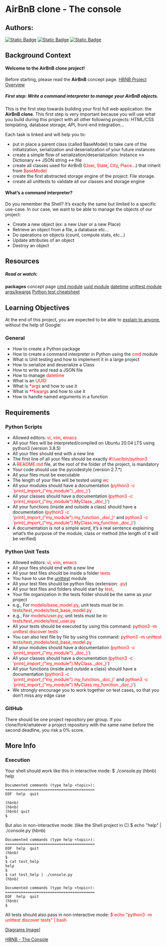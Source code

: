 # AirBnB clone - The console

## Authors:
[![Static Badge](https://img.shields.io/badge/build-Gary-brightgreen?logo=github&label=Github&labelColor=19199&color=191919
)](https://github.com/PereDeMacron)
[![Static Badge](https://img.shields.io/badge/build-Shane-brightgreen?logo=github&label=Github&labelColor=19199&color=191919
)](https://github.com/Shane35300)
[![Static Badge](https://img.shields.io/badge/build-BDX/LVA-brightgreen?logo=undertale&label=C21&labelColor=e80c0c&color=191919
)](https://www.youtube.com/watch?v=dQw4w9WgXcQ)


## Background Context

#### Welcome to the AirBnB clone project!
Before starting, please read the <strong>AirBnB</strong> concept page.
[HBNB Project Overview](https://www.youtube.com/embed/E12Xc3H2xqo)

##### First step: Write a command interpreter to manage your AirBnB objects.
This is the first step towards building your first full web application: the <strong>AirBnB clone</strong>. This first step is very important because you will use what you build during this project with all other following projects: HTML/CSS templating, database storage, API, front-end integration…

Each task is linked and will help you to:



* put in place a parent class (called <font color="red"></font>BaseModel) to take care of the initialization, serialization and deserialization of your future instances
* create a simple flow of serialization/deserialization: Instance <-> Dictionary <-> JSON string <-> file
* create all classes used for AirBnB (<font color="red">User</font>, <font color="red">State</font>, <font color="red">City</font>, <font color="red">Place</font>…) that inherit from <font color="red">BaseModel</font>
* create the first abstracted storage engine of the project: File storage.
* create all unittests to validate all our classes and storage engine
#### What’s a command interpreter?
Do you remember the Shell? It’s exactly the same but limited to a specific use-case. In our case, we want to be able to manage the objects of our project:

* Create a new object (ex: a new User or a new Place)
* Retrieve an object from a file, a database etc…
* Do operations on objects (count, compute stats, etc…)
* Update attributes of an object
* Destroy an object

## Resources
##### Read or watch:

<Strong>packages</Strong> concept page
[cmd module](https://docs.python.org/3.4/library/cmd.html)
[uuid module](https://docs.python.org/3.4/library/uuid.html)
[datetime](https://docs.python.org/3.4/library/datetime.html)
[unittest module](https://docs.python.org/3.4/library/unittest.html#module-unittest)
[args/kwargs](https://yasoob.me/2013/08/04/args-and-kwargs-in-python-explained/)
[Python test cheatsheet](https://www.pythonsheets.com/notes/python-tests.html)


## Learning Objectives
At the end of this project, you are expected to be able to [explain to anyone](https://fs.blog/feynman-learning-technique/), without the help of Google:

### General

* How to create a Python package
* How to create a command interpreter in Python using the <font color=red>cmd</font> module
* What is Unit testing and how to implement it in a large project
* How to serialize and deserialize a Class
* How to write and read a JSON file
* How to manage <font color=red>datetime</font>
* What is an <font color=red>UUID</font>
* What is <font color=red>*args</font> and how to use it
* What is <font color=red>**kwargs</font> and how to use it
* How to handle named arguments in a function

## Requirements

### Python Scripts

* Allowed editors: <font color=red>vi</font>, <font color=red>vim</font>, <font color=red>emacs</font>
* All your files will be interpreted/compiled on Ubuntu 20.04 LTS using python3 (version 3.8.5)
* All your files should end with a new line
* The first line of all your files should be exactly <font color=red>#!/usr/bin/python3</font>
* A <font color=red>README.md</font> file, at the root of the folder of the project, is mandatory
* Your code should use the pycodestyle (version 2.7.*)
* All your files must be executable
* The length of your files will be tested using <font color=red>wc</font>
* All your modules should have a documentation (<font color=red>python3 -c 'print(\__import__("my_module").\__doc__)'</font>)
* All your classes should have a documentation (<font color=red>python3 -c 'print(\__import__("my_module").MyClass.\__doc__)'</font>)
* All your functions (inside and outside a class) should have a documentation (<font color=red>python3 -c 'print(\__import__("my_module").my_function.\__doc__)'</font> and <font color=red>python3 -c 'print(\__import__("my_module").MyClass.my_function.\__doc__)'</font>)
* A documentation is not a simple word, it’s a real sentence explaining what’s the purpose of the module, class or method (the length of it will be verified)

### Python Unit Tests

* Allowed editors: <font color=red>vi</font>, <font color=red>vim</font>, <font color=red>emacs</font>
* All your files should end with a new line
* All your test files should be inside a folder <font color=red>tests</font>
* You have to use the [unittest]() module
* All your test files should be python files (extension: <font color=red>.py</font>)
* All your test files and folders should start by <font color=red>test_</font>
* Your file organization in the tests folder should be the same as your project
* e.g., For <font color=red>models/base_model.py</font>, unit tests must be in: <font color=red>tests/test_models/test_base_model.py</font>
* e.g., For <font color=red>models/user.py</font>, unit tests must be in: <font color=red>tests/test_models/test_user.py</font>
* All your tests should be executed by using this command: <font color=red>python3 -m unittest discover tests</font>
* You can also test file by file by using this command: <font color=red>python3 -m unittest tests/test_models/test_base_model.py</font>
* All your modules should have a documentation (<font color=red>python3 -c 'print(\__import__("my_module").\__doc__)'</font>)
* All your classes should have a documentation (<font color=red>python3 -c 'print(\__import__("my_module").MyClass.\__doc__)'</font>)
* All your functions (inside and outside a class) should have a documentation (<font color=red>python3 -c 'print(\__import__("my_module").my_function.\__doc__)'</font> and <font color=red>python3 -c 'print(\__import__("my_module").MyClass.my_function.\__doc__)'</font>)
* We strongly encourage you to work together on test cases, so that you don’t miss any edge case

### GitHub
There should be one project repository per group. If you clone/fork/whatever a project repository with the same name before the second deadline, you risk a 0% score.

## More Info
### Execution
Your shell should work like this in interactive mode:
	$ ./console.py
	(hbnb) help

	Documented commands (type help <topic>):
	========================================
	EOF  help  quit

	(hbnb) 
	(hbnb) 
	(hbnb) quit
	$

But also in non-interactive mode: (like the Shell project in C)
	$ echo "help" | ./console.py
	(hbnb)

	Documented commands (type help <topic>):
	========================================
	EOF  help  quit
	(hbnb) 
	$
	$ cat test_help
	help
	$
	$ cat test_help | ./console.py
	(hbnb)

	Documented commands (type help <topic>):
	========================================
	EOF  help  quit
	(hbnb) 
	$

All tests should also pass in non-interactive mode: <font color=red>$ echo "python3 -m unittest discover tests" | bash</font>

[Diagrams Image](https://s3.eu-west-3.amazonaws.com/hbtn.intranet/uploads/medias/2018/6/815046647d23428a14ca.png?X-Amz-Algorithm=AWS4-HMAC-SHA256&X-Amz-Credential=AKIA4MYA5JM5DUTZGMZG%2F20231031%2Feu-west-3%2Fs3%2Faws4_request&X-Amz-Date=20231031T082349Z&X-Amz-Expires=86400&X-Amz-SignedHeaders=host&X-Amz-Signature=0ced39559a519fd5f8e13e274da31d47783866e8864e3de8f4dd288203ef609e)]

[HBNB - The Console](https://www.youtube.com/embed/p00ES-5K4C8)
